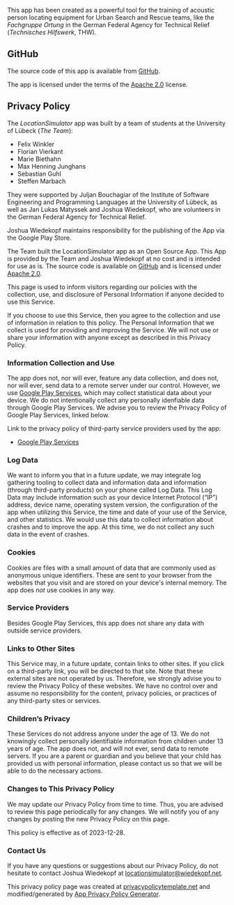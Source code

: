 This app has been created as a powerful tool for the training 
of acoustic person locating equipment for Urban Search and Rescue teams, 
like the *Fachgruppe Ortung* in the German Federal Agency for Technical Relief 
(*Technisches Hilfswerk*, THW).

## GitHub

The source code of this app is available from 
[GitHub](https://github.com/isp-group-locationsimulator/Location-Simulator).

The app is licensed under the terms of the 
[Apache 2.0](https://www.apache.org/licenses/LICENSE-2.0) license.

## Privacy Policy

The *LocationSimulator* app was built by a team of students at 
the University of Lübeck (*The Team*):
- Felix Winkler
- Florian Vierkant
- Marie Biethahn
- Max Henning Junghans
- Sebastian Guhl
- Steffen Marbach

They were supported by Juljan Bouchagiar of the Institute of Software Engineering 
and Programming Languages at the University of Lübeck, as well as 
Jan Lukas Matyssek and Joshua Wiedekopf, who are volunteers in the 
German Federal Agency for Technical Relief. 

Joshua Wiedekopf maintains responsibility for the publishing of the App via the Google Play Store.

The Team built the LocationSimulator app as an Open Source App. This App is provided by the Team and Joshua Wiedekopf at no cost and is intended for use as is. The source code is available on [GitHub](https://github.com/isp-group-locationsimulator/Location-Simulator) and is licensed under [Apache 2.0](https://www.apache.org/licenses/LICENSE-2.0).

This page is used to inform visitors regarding our policies with the collection, use, and disclosure of Personal Information if anyone decided to use this Service.

If you choose to use this Service, then you agree to the collection and use of information in relation to this policy. The Personal Information that we collect is used for providing and improving the Service. We will not use or share your information with anyone except as described in this Privacy Policy.

### Information Collection and Use

The app does not, nor will ever, feature any data collection, and does not, nor will ever, send data to a remote server under our control. However, we use [Google Play Services](https://www.google.com/policies/privacy/), which may collect statistical data about your device. We do not intentionally collect any personally idenfiable data through Google Play Services. We advise you to review the Privacy Policy of Google Play Services, linked below.

Link to the privacy policy of third-party service providers used by the app:

*   [Google Play Services](https://www.google.com/policies/privacy/)

### Log Data

We want to inform you that in a future update, we may integrate log gathering tooling to collect data and information data and information (through third-party products) on your phone called Log Data. This Log Data may include information such as your device Internet Protocol (“IP”) address, device name, operating system version, the configuration of the app when utilizing this Service, the time and date of your use of the Service, and other statistics. We would use this data to collect information about crashes and to improve the app. At this time, we do not collect any such data in the event of crashes.

### Cookies

Cookies are files with a small amount of data that are commonly used as anonymous unique identifiers. These are sent to your browser from the websites that you visit and are stored on your device's internal memory. The app does *not* use cookies in any way.

### Service Providers

Besides Google Play Services, this app does not share any data with outside service providers.

### Links to Other Sites

This Service may, in a future update, contain links to other sites. If you click on a third-party link, you will be directed to that site. Note that these external sites are not operated by us. Therefore, we strongly advise you to review the Privacy Policy of these websites. We have no control over and assume no responsibility for the content, privacy policies, or practices of any third-party sites or services.

### Children’s Privacy

These Services do not address anyone under the age of 13. We do not knowingly collect personally identifiable information from children under 13 years of age. The app does not, and will not ever, send data to remote servers. If you are a parent or guardian and you believe that your child has provided us with personal information, please contact us so that we will be able to do the necessary actions.

### Changes to This Privacy Policy

We may update our Privacy Policy from time to time. Thus, you are advised to review this page periodically for any changes. We will notify you of any changes by posting the new Privacy Policy on this page.

This policy is effective as of 2023-12-28.

### Contact Us

If you have any questions or suggestions about our Privacy Policy, do not hesitate to contact Joshua Wiedekopf at [locationsimulator@wiedekopf.net](mailto:locationsimulator@wiedekopf.net).

This privacy policy page was created at [privacypolicytemplate.net](https://privacypolicytemplate.net) and modified/generated by [App Privacy Policy Generator](https://app-privacy-policy-generator.nisrulz.com/).
